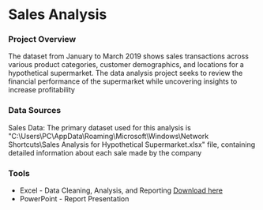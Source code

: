# Sales Analysis

### Project Overview

The dataset from January to March 2019 shows sales transactions across various product categories, customer demographics, and locations for a hypothetical supermarket. The data analysis project seeks to review the financial performance of the supermarket while uncovering insights to increase profitability

### Data Sources

Sales Data: The primary dataset used for this analysis is "C:\Users\PC\AppData\Roaming\Microsoft\Windows\Network Shortcuts\Sales Analysis for Hypothetical Supermarket.xlsx" file, containing detailed information about each sale made by the company

### Tools

 - Excel - Data Cleaning, Analysis, and Reporting [Download here](https://microsoft.com)
 - PowerPoint - Report Presentation

